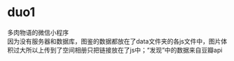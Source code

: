# duo1
多肉物语的微信小程序<br/>
因为没有服务器和数据库，图鉴的数据都放在了data文件夹的各js文件中，图片体积过大所以上传到了空间相册只把链接放在了js中；“发现”中的数据来自豆瓣api

